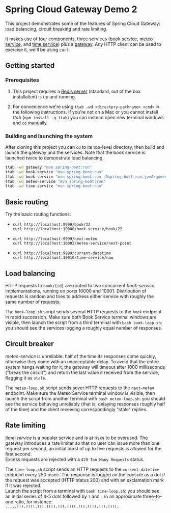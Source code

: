 # Spring Cloud Gateway Demo 2

This project demonstrates some of the features of Spring Cloud Gateway:
load balancing, circuit breaking and rate limiting.

It makes use of four components, three services
([book service](book-service/README.md), 
[meteo service](meteo-service/README.md), 
and 
[time service](time-service/README.md)) 
plus a 
[gateway](gateway/README.md). 
Any HTTP client can be used to exercise it, 
we'll be using `curl`.

## Getting started

### Prerequisites

1. This project requires a 
[Redis server](https://redis.io/)
(standard, out of the box installation)
is up and running.

2. For convenience we're using `ttab -wd <directpry-pathname> <cmd>` in the following instructions. 
If you're not on a Mac or you cannot install _ttab_ (`npm install -g ttab`) 
you can instead open new terminal windows and `cd` manually.

### Building and launching the system

After cloning this project you can `cd` to its top-level directory,
then build and launch the gateway and the services. Note that the book
service is launched twice to demonstrate load balancing.
```bash
ttab -wd gateway "mvn spring-boot:run"
ttab -wd book-service "mvn spring-boot:run"
ttab -wd book-service "mvn spring-boot:run -Dspring-boot.run.jvmArguments='-Dserver.port=10001'"
ttab -wd meteo-service "mvn spring-boot:run"
ttab -wd time-service "mvn spring-boot:run"
```

## Basic routing

Try the basic routing functions:

* `curl http://localhost:9999/book/22`   
  `curl http://localhost:10000/book-service/book/22` 
 
* `curl http://localhost:9999/next-meteo`  
  `curl http://localhost:10002/meteo-service/next-point`
  
* `curl http://localhost:9999/current-datetime`  
  `curl http://localhost:10010/time-service/now`

## Load balancing

HTTP requests to `book/{id}` are routed to two concurrent _book-service_ implementations, 
running on ports 10000 and 10001. Distribution of requests is random and tries to address either
service with roughly the same number of requests.

The `book-loop.sh` script sends several HTTP requests to the `book` endpoint in rapid succession. 
Make sure both Book Service terminal windows are visible, then launch the script from 
a third terminal with `bash book-loop.sh`: you should see the services logging a roughly 
equal number of responses.

## Circuit breaker

_meteo-service_ is unreliable: half of the time its responses come quickly,
otherwise they come with an unacceptable delay. To avoid that the entire
system hangs waiting for it, the gateway will timeout after 1000 
milliseconds ("break the circuit") 
and return the last value it received from the service,
flagging it as `stale`.

The `meteo-loop.sh` script sends sever HTTP requests to the `next-meteo`
endpoint. Make sure the Meteo Service terminal window is visible, 
then launch the script from another terminal with `bash meteo-loop.sh`:
you should see the service behaving unreliably (that is, delaying 
responses roughly half of the time) and the client receiving 
correspondingly "stale" replies.

## Rate limiting

_time-service_ is a popular service and is at risks to be overused. The gateway introduces a
rate limiter so that no user can issue more than one request per second; an initial burst of
up to five requests is allowed for the first second.  
Excess requests are rejected
with a `429 Too Many Requests` status.

The `time-loop.sh` script sends an HTTP requests to the `current-datetime`
endpoint every 250 msec. 
The response is logged on the console as a dot if the request was
accepted (HTTP status 200) and with an exclamation mark if it
was rejected.  
Launch the script from a terminal with `bash time-loop.sh`: 
you should see an initial series of 4-5 dots followed by `!`
and `.` in an approximate three-to-one ratio, for instance:  
`.....!!!.!!!!.!!!.!!!!.!!!.!!!!.!!!.!!!!.!!!.!!!!.
`
